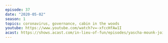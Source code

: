 ```yaml
---
episode: 37
date: "2020-05-02"
season: 1
topics: coronavirus, governance, cabin in the woods
youtube: https://www.youtube.com/watch?v=-xfccHfAw1I
acast: https://shows.acast.com/in-lieu-of-fun/episodes/yascha-mounk-joins-from-the-cabin-in-the-woods-may-2-2020
---
```

